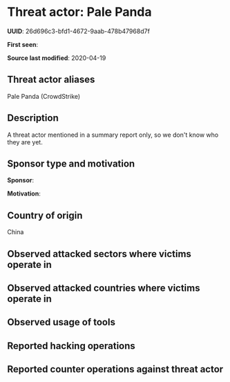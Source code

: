 # Threat actor: Pale Panda

**UUID**: 26d696c3-bfd1-4672-9aab-478b47968d7f

**First seen**: 

**Source last modified**: 2020-04-19

## Threat actor aliases

Pale Panda (CrowdStrike)

## Description

A threat actor mentioned in a summary report only, so we don't know who they are yet.

## Sponsor type and motivation

**Sponsor**: 

**Motivation**: 


## Country of origin

China

## Observed attacked sectors where victims operate in



## Observed attacked countries where victims operate in



## Observed usage of tools



## Reported hacking operations



## Reported counter operations against threat actor





